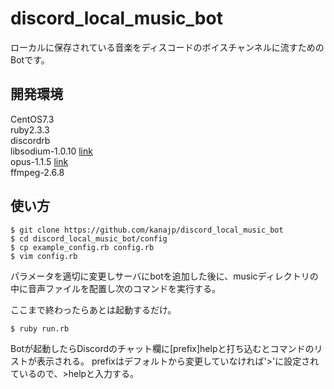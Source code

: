 # discord_local_music_bot

ローカルに保存されている音楽をディスコードのボイスチャンネルに流すためのBotです。

## 開発環境

CentOS7.3  
ruby2.3.3  
discordrb  
libsodium-1.0.10 [link](https://download.libsodium.org/libsodium/releases/)  
opus-1.1.5 [link](https://www.opus-codec.org/downloads/)  
ffmpeg-2.6.8  

## 使い方

```
$ git clone https://github.com/kanajp/discord_local_music_bot
$ cd discord_local_music_bot/config
$ cp example_config.rb config.rb
$ vim config.rb
```

パラメータを適切に変更しサーバにbotを追加した後に、musicディレクトリの中に音声ファイルを配置し次のコマンドを実行する。

ここまで終わったらあとは起動するだけ。

```
$ ruby run.rb
```

Botが起動したらDiscordのチャット欄に[prefix]helpと打ち込むとコマンドのリストが表示される。
prefixはデフォルトから変更していなければ'>'に設定されているので、>helpと入力する。
